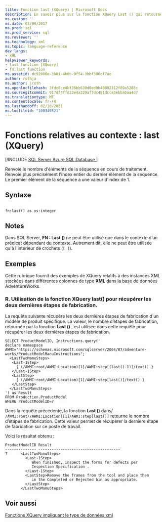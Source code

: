 ```yaml
---
title: Fonction last (XQuery) | Microsoft Docs
description: En savoir plus sur la fonction XQuery Last () qui retourne l’index entier du dernier élément d’une séquence.
ms.custom: ''
ms.date: 03/09/2017
ms.prod: sql
ms.prod_service: sql
ms.reviewer: ''
ms.technology: xml
ms.topic: language-reference
dev_langs:
- XML
helpviewer_keywords:
- last function [XQuery]
- fn:last function
ms.assetid: dc92086e-3b01-4b0b-9f54-3bbf306cf7ae
author: rothja
ms.author: jroth
ms.openlocfilehash: 3fdc8ce4bf35bb630d0ed0b40892312f89a5285c
ms.sourcegitcommit: 917df4ffd22e4a229af7dc481dcce3ebba0aa4d7
ms.translationtype: MT
ms.contentlocale: fr-FR
ms.lasthandoff: 02/10/2021
ms.locfileid: "100340521"
---
```

# <a name="context-functions---last-xquery"></a>Fonctions relatives au contexte : last (XQuery)
[!INCLUDE [SQL Server Azure SQL Database ](../includes/applies-to-version/sqlserver.md)]

  Renvoie le nombre d'éléments de la séquence en cours de traitement. Renvoie plus précisément l'index entier du dernier élément de la séquence. Le premier élément de la séquence a une valeur d'index de 1.  
  
## <a name="syntax"></a>Syntaxe  
  
```  
  
fn:last() as xs:integer  
```  
  
## <a name="remarks"></a>Notes  
 Dans SQL Server, **FN : Last ()** ne peut être utilisé que dans le contexte d’un prédicat dépendant du contexte. Autrement dit, elle ne peut être utilisée qu'à l'intérieur de crochets (`[ ]`).  
  
## <a name="examples"></a>Exemples  
 Cette rubrique fournit des exemples de XQuery relatifs à des instances XML stockées dans différentes colonnes de type **XML** dans la base de données AdventureWorks.  
  
### <a name="a-using-the-last-xquery-function-to-retrieve-the-last-two-manufacturing-steps"></a>R. Utilisation de la fonction XQuery last() pour récupérer les deux dernières étapes de fabrication.  
 La requête suivante récupère les deux dernières étapes de fabrication d'un modèle de produit spécifique. La valeur, le nombre d’étapes de fabrication, retournée par la fonction **Last ()** , est utilisée dans cette requête pour récupérer les deux dernières étapes de fabrication.  
  
```  
SELECT ProductModelID, Instructions.query('   
declare namespace AWMI="https://schemas.microsoft.com/sqlserver/2004/07/adventure-works/ProductModelManuInstructions";  
  <LastTwoManuSteps>  
   <Last-1Step>   
     { (/AWMI:root/AWMI:Location)[1]/AWMI:step[(last()-1)]/text() }  
   </Last-1Step>  
   <LastStep>   
     { (/AWMI:root/AWMI:Location)[1]/AWMI:step[last()]/text() }  
   </LastStep>  
  </LastTwoManuSteps>  
') as Result  
FROM Production.ProductModel  
WHERE ProductModelID=7  
```  
  
 Dans la requête précédente, la fonction **Last ()** dans/ `/AWMI:root//AWMI:Location)[1]/AWMI:step[last()]` retourne le nombre d’étapes de fabrication. Cette valeur permet de récupérer la dernière étape de fabrication sur ce poste de travail.  
  
 Voici le résultat obtenu :  
  
```  
ProductModelID Result    
-------------- -------------------------------------  
7      <LastTwoManuSteps>  
         <Last-1Step>  
            When finished, inspect the forms for defects per   
            Inspection Specification .  
         </Last-1Step>  
         <LastStep>Remove the frames from the tool and place them   
            in the Completed or Rejected bin as appropriate.  
         </LastStep>  
       </LastTwoManuSteps>  
```  
  
## <a name="see-also"></a>Voir aussi  
 [Fonctions XQuery impliquant le type de données xml](../xquery/xquery-functions-against-the-xml-data-type.md)  
  
  
